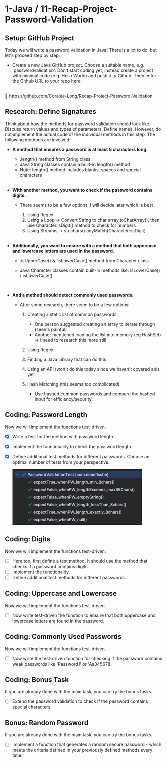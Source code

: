 # 1-Java / 11-Recap-Project-Password-Validation

## Setup: GitHub Project

Today we will write a password validation in Java! There is a lot to do, but let's proceed step by step.

* Create a new Java GitHub project. Choose a suitable name, e.g. 'passwordvalidation'. Don't start coding yet, instead create a project with minimal code (e.g. Hello World) and push it to Github. Then enter the Github URL to your repo here:
<br>
   🔗 https://github.com/Coralee-Long/Recap-Project-Password-Validation

## Research: Define Signatures

Think about how the methods for password validation should look like. Discuss return values and types of parameters. Define names. However, do not implement the actual code of the individual methods in this step. The following methods are involved:

* **A method that ensures a password is at least 8 characters long.**
    - .length() method from String class
    - Java String classes contain a built-in length() method
    - Note: length() method includes blanks, spaces and special characters

    <br>
* **With another method, you want to check if the password contains digits.**
  - There seems to be a few options, I will decide later which is best
      1. Using Regex
      2. Using a Loop -> Convert String to char array.toCharArray(), 
         then use Character.isDigit() method to check for numbers
      3. Using Streams -> str.chars().anyMatch(Character::isDigit)

      <br>
* **Additionally, you want to ensure with a method that both uppercase and lowercase letters are used in the password.**
  - .isUpperCase() & .isLowerCase() method from Character class 
  - Java Character classes contain built-in methods like: isLowerCase() / isLowerCase()

    <br>
* **And a method should detect commonly used passwords.**

    - After some research, there seem to be a few options:
      1. Creating a static list of common passwords
           - One person suggested creating an array to iterate through (seems painful)
           - Another mentioned loading the list into memory (eg HashSet) -> I need to research this more still
  
      2. Using Regex
  
      3. Finding a Java Library that can do this
  
      4. Using an API (won't do this today since we haven't covered apis yet
  
      5. Hash Matching (this seems too complicated)
           - Use hashed common passwords and compare the hashed input for efficiency/security 


## Coding: Password Length

Now we will implement the functions test-driven.

- [x] Write a test for the method with password length.
- [x] Implement the functionality to check the password length.
- [x] Define additional test methods for different passwords. Choose an optimal number of tests from your perspective.
  
    ![First Tests](src/main/resources/images/firstTests.png)

## Coding: Digits

Now we will implement the functions test-driven.

- [ ] Here too, first define a test method. It should use the method that checks if a password contains digits.
- [ ] Implement the functionality.
- [ ] Define additional test methods for different passwords.

## Coding: Uppercase and Lowercase

Now we will implement the functions test-driven.

- [ ] Now write test-driven the function to ensure that both uppercase and lowercase letters are found in the password.

## Coding: Commonly Used Passwords

Now we will implement the functions test-driven.

- [ ] Now write the test-driven function for checking if the password contains weak passwords like 'Password1' or 'Aa345678'.

## Coding: Bonus Task

If you are already done with the main task, you can try the bonus tasks.

- [ ] Extend the password validation to check if the password contains special characters.

## Bonus: Random Password

If you are already done with the main task, you can try the bonus tasks.

- [ ] Implement a function that generates a random secure password - which meets the criteria defined in your previously defined methods every time.